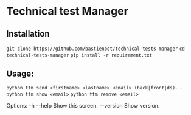 # Technical test Manager

## Installation
`git clone https://github.com/bastienbot/technical-tests-manager`
`cd technical-tests-manager`
`pip install -r requirement.txt`

## Usage:
  `python ttm send <firstname> <lastname> <email> (back|front|ds)...`
  `python ttm show <email>`
  `python ttm remove <email>`

Options:
  -h --help     Show this screen.
  --version     Show version.